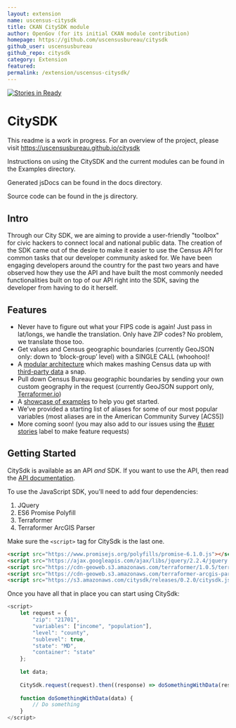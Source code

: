 ```yaml
---
layout: extension
name: uscensus-citysdk
title: CKAN CitySDK module
author: OpenGov (for its initial CKAN module contribution)
homepage: https://github.com/uscensusbureau/citysdk
github_user: uscensusbureau
github_repo: citysdk
category: Extension
featured: 
permalink: /extension/uscensus-citysdk/
---
```



[![Stories in Ready](https://badge.waffle.io/uscensusbureau/citysdk.png?label=ready&title=Ready)](https://waffle.io/uscensusbureau/citysdk)

CitySDK
=======

This readme is a work in progress. For an overview of the project, please visit <https://uscensusbureau.github.io/citysdk>

Instructions on using the CitySDK and the current modules can be found in the Examples directory.

Generated jsDocs can be found in the docs directory.

Source code can be found in the js directory.

Intro
-----

Through our City SDK, we are aiming to provide a user-friendly "toolbox" for civic hackers to connect local and national
public data. The creation of the SDK came out of the desire to make it easier to use the Census API for common tasks
that our developer community asked for. We have been engaging developers around the country for the past two years and
have observed how they use the API and have built the most commonly needed functionalities built on top of our API right
into the SDK, saving the developer from having to do it herself.

Features
--------

-   Never have to figure out what your FIPS code is again! Just pass in lat/longs, we handle the translation. Only have ZIP codes? No problem, we translate those too.
-   Get values and Census geographic boundaries (currently GeoJSON only: down to &#8216;block-group&#8217; level) with a SINGLE CALL (whoohoo)!
-   A [modular architecture](http://uscensusbureau.github.io/citysdk/guides.html) which makes mashing Census data up with [third-party data](http://uscensusbureau.github.io/citysdk/gallery.html) a snap.
-   Pull down Census Bureau geographic boundaries by sending your own custom geography in the request (currently GeoJSON support only, [Terraformer.io](http://terraformer.io/))
-   A [showcase of examples](http://uscensusbureau.github.io/citysdk/gettingstarted.html) to help you get started.
-   We&#8217;ve provided a starting list of aliases for some of our most popular variables (most aliases are in the American Community Survey \[ACS5\])
-   More coming soon! (you may also add to our issues using the [\#user stories](https://github.com/uscensusbureau/citysdk/issues?q=is%3Aopen+is%3Aissue+label%3A%22user+stories%22) label to make feature requests)

Getting Started
---------------

CitySdk is available as an API *and* SDK. If you want to use the API, then read the [API documentation](src/api/README.md).

To use the JavaScript SDK, you'll need to add four dependencies:

1.  JQuery
2.  ES6 Promise Polyfill
3.  Terraformer
4.  Terraformer ArcGIS Parser

Make sure the `<script>` tag for CitySdk is the last one.

``` html
<script src="https://www.promisejs.org/polyfills/promise-6.1.0.js"></script>
<script src="https://ajax.googleapis.com/ajax/libs/jquery/2.2.4/jquery.min.js"></script>
<script src="https://cdn-geoweb.s3.amazonaws.com/terraformer/1.0.5/terraformer.min.js"></script>
<script src="https://cdn-geoweb.s3.amazonaws.com/terraformer-arcgis-parser/1.0.4/terraformer-arcgis-parser.min.js"></script>
<script src="https://s3.amazonaws.com/citysdk/releases/0.2.0/citysdk.js"></script>
```

Once you have all that in place you can start using CitySdk:

``` javascript
<script>
    let request = {
        "zip": "21701",
        "variables": ["income", "population"],
        "level": "county",
        "sublevel": true,
        "state": "MD",
        "container": "state"
    };
    
    let data;
    
    CitySdk.request(request).then((response) => doSomethingWithData(response));
    
    function doSomethingWithData(data) {
        // Do something
    }
</script>
```

